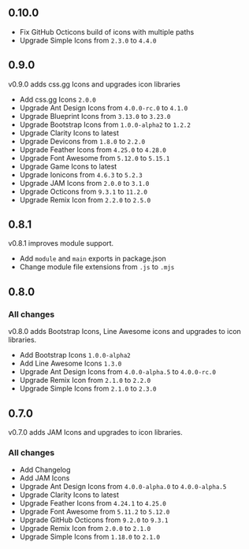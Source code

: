 ## 0.10.0

- Fix GitHub Octicons build of icons with multiple paths
- Upgrade Simple Icons from `2.3.0` to `4.4.0`

## 0.9.0

v0.9.0 adds css.gg Icons and upgrades icon libraries

- Add css.gg Icons `2.0.0`
- Upgrade Ant Design Icons from `4.0.0-rc.0` to `4.1.0`
- Upgrade Blueprint Icons from `3.13.0` to `3.23.0`
- Upgrade Bootstrap Icons from `1.0.0-alpha2` to `1.2.2`
- Upgrade Clarity Icons to latest
- Upgrade Devicons from `1.8.0` to `2.2.0`
- Upgrade Feather Icons from `4.25.0` to `4.28.0`
- Upgrade Font Awesome from `5.12.0` to `5.15.1`
- Upgrade Game Icons to latest
- Upgrade Ionicons from `4.6.3` to `5.2.3`
- Upgrade JAM Icons from `2.0.0` to `3.1.0`
- Upgrade Octicons from `9.3.1` to `11.2.0`
- Upgrade Remix Icon from `2.2.0` to `2.5.0`

## 0.8.1

v0.8.1 improves module support.

- Add `module` and `main` exports in package.json
- Change module file extensions from `.js` to `.mjs`

## 0.8.0

### All changes

v0.8.0 adds Bootstrap Icons, Line Awesome icons and upgrades to icon libraries.

- Add Bootstrap Icons `1.0.0-alpha2`
- Add Line Awesome Icons `1.3.0`
- Upgrade Ant Design Icons from `4.0.0-alpha.5` to `4.0.0-rc.0`
- Upgrade Remix Icon from `2.1.0` to `2.2.0`
- Upgrade Simple Icons from `2.1.0` to `2.3.0`

## 0.7.0

v0.7.0 adds JAM Icons and upgrades to icon libraries.

### All changes

- Add Changelog
- Add JAM Icons
- Upgrade Ant Design Icons from `4.0.0-alpha.0` to `4.0.0-alpha.5`
- Upgrade Clarity Icons to latest
- Upgrade Feather Icons from `4.24.1` to `4.25.0`
- Upgrade Font Awesome from `5.11.2` to `5.12.0`
- Upgrade GitHub Octicons from `9.2.0` to `9.3.1`
- Upgrade Remix Icon from `2.0.0` to `2.1.0`
- Upgrade Simple Icons from `1.18.0` to `2.1.0`
